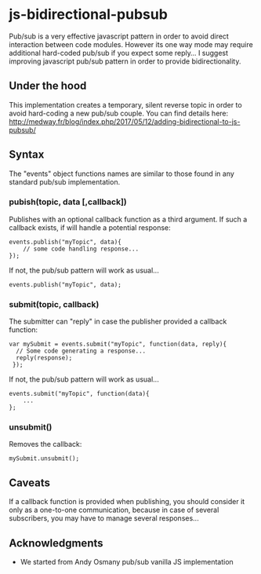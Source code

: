 <!--
  Title: Javascript bidirectional pub/sub pattern
  Description: Pub/sub is a very effective javascript pattern which can be improved adding bidirectionality.
  Author: Frédéric Rufin
  -->
# js-bidirectional-pubsub

Pub/sub is a very effective javascript pattern in order to avoid direct interaction between code modules. However its one way mode may require additional hard-coded pub/sub if you expect some reply…
I suggest improving javascript pub/sub pattern in order to provide bidirectionality.

## Under the hood

This implementation creates a temporary, silent reverse topic in order to avoid hard-coding a new pub/sub couple.
You can find details here:
http://medway.fr/blog/index.php/2017/05/12/adding-bidirectional-to-js-pubsub/

## Syntax

The "events" object functions names are similar to those found in any standard pub/sub implementation.

### pubish(topic, data [,callback])

Publishes with an optional callback function as a third argument.
If such a callback exists, if will handle a potential response:
```
events.publish("myTopic", data){
	// some code handling response...
});
```
If not, the pub/sub pattern will work as usual...
```
events.publish("myTopic", data);
```

### submit(topic, callback)

The submitter can "reply" in case the publisher provided a callback function:

```
var mySubmit = events.submit("myTopic", function(data, reply){
  // Some code generating a response...
  reply(response);
 });
```
If not, the pub/sub pattern will work as usual...
```
events.submit("myTopic", function(data){
    ...
};
```
### unsubmit()

Removes the callback:

```
mySubmit.unsubmit();

```
## Caveats

If a callback function is provided when publishing, you should consider it only as a one-to-one communication,
because in case of several subscribers, you may have to manage several responses...



## Acknowledgments

* We started from Andy Osmany pub/sub vanilla JS implementation
